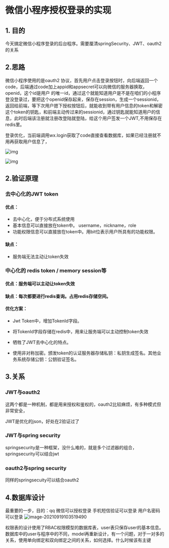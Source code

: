 # 微信小程序授权登录的实现

## 1. 目的

  今天搞定微信小程序登录的后台程序。需要厘清springSecurity、JWT、oauth2的关系 

## 2.思路

  微信小程序使用的是oauth2 协议，首先用户点击登录按钮时，向后端返回一个code，后端通过code加上appid和appsecret可以向微信的服务器换取，openid，这个id是用户 的唯一id，通过这个就能知道用户是不是在咱们的小程序登没登录过，要把这个openid保存起来，保存在session，生成一个sessionid，返回给前端，等下次用户摁下授权按钮后，就能收到带有用户信息的token和解密这个token的钥匙，和前端主动传过来的sessionid，通过钥匙就能知道用户的信息，此时后端该注册就注册改登陆就登陆，给这个用户签发一个JWT,不用保存在redis里。

  登录优化，当前端调用wx.login获取了code直接查看数据库，如果已经注册就不用再获取用户信息了，



![img](https://res.wx.qq.com/wxdoc/dist/assets/img/api-login.2fcc9f35.jpg)

![img](https://static001.geekbang.org/infoq/01/012a40f3338de2b06c397a5c6093ee7a.png)



## 2.验证原理

### 去中心化的JWT token 

#### 优点：

- 去中心化，便于分布式系统使用 		
- 基本信息可以直接放在token中。 username，nickname，role 		
- 功能权限信息可以直接放在token中。用bit位表示用户所具有的功能权限。  	

#### 缺点：

- 服务端无法主动让token失效 

### 中心化的 redis token / memory session等 	

#### 优点：服务端可以主动让token失效 	

#### 缺点：每次都要进行redis查询。占用redis存储空间。  

#### 优化方案：

- Jwt Token中，增加TokenId字段。 	
- 将TokenId字段存储在redis中，用来让服务端可以主动控制token失效 	

-  牺牲了JWT去中心化的特点。 		

- 使用非对称加密。颁发token的认证服务器存储私钥：私钥生成签名。其他业务系统存储公钥：公钥验证签名。


## 3.关系

### JWT与oauth2

  这两个都是一种机制，都是用来授权和鉴权的，oauth2比较麻烦，有多种模式但非常安全，

JWT是优化的json，好处在2验证过了

### JWT与spring security

  springsecurity是一种框架，没什么难的，就是多个过滤器的组合，springsecurity可以结合jwt

### oauth2与spring security

同样的springsecuity可以结合oauth2

## 4.数据库设计

最重要的一步，目的：qq 微信可以授权登录 手机短信验证可以登录 用户名密码可以登录 ![image-20210919103519490](C:\Users\86182\AppData\Roaming\Typora\typora-user-images\image-20210919103519490.png)



权限表的设计使用了RBAC权限模型的数据库表，user表只保存user的基本信息。数据库中的user与程序中的不同，model再重新设计，有一个问题，对于一对多的关系，使用单向绑定和双向绑定之间的关系，如何选择。什么时候该有主键